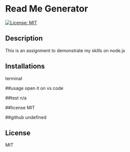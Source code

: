 # Read Me Generator
 [![License: MIT](https://img.shields.io/badge/License-MIT-yellow.svg)](https://opensource.org/licenses/MIT)

 ## Description
 This is an assignment to demonstrate my skills on node.js
 
 ## Installations
 terminal

 ##usage
 open it on vs code

 ##test
 n/a

 ##license
 MIT

 ##github
 undefined

 ## License
  MIT
 